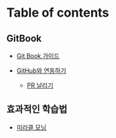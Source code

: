 # Table of contents

## GitBook

- [Git Book 가이드](README.md)

- [GitHub와 연동하기](/integration/integration-with-github.md)
  - [PR 날리기](/integration/pull-request.md)

## 효과적인 학습법

- [미라클 모닝](miracle-morning.md)
